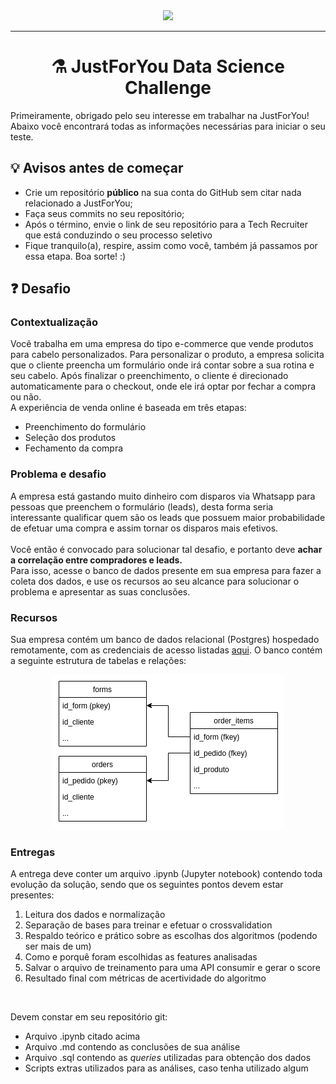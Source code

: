 <div align="center">
  <img src="https://revobeautytech.com.br/assinaturas/logo-jfy.png">
</div>

---

<div align="center">
  <h1>⚗️ JustForYou Data Science Challenge</h1>
</div>


Primeiramente, obrigado pelo seu interesse em trabalhar na JustForYou! Abaixo você encontrará todas as informações necessárias para iniciar o seu teste.

## 💡 Avisos antes de começar

* Crie um repositório **público** na sua conta do GitHub sem citar nada relacionado a JustForYou;
* Faça seus commits no seu repositório;
* Após o término, envie o link de seu repositório para a Tech Recruiter que está conduzindo o seu processo seletivo 
* Fique tranquilo(a), respire, assim como você, também já passamos por essa etapa. Boa sorte! :)

## ❓ Desafio

### Contextualização
Você trabalha em uma empresa do tipo e-commerce que vende produtos para cabelo personalizados.
Para personalizar o produto, a empresa solicita que o cliente preencha um formulário onde
irá contar sobre a sua rotina e seu cabelo. Após finalizar o preenchimento, o cliente é
direcionado automaticamente para o checkout, onde ele irá optar por fechar a compra ou não.
</br>
A experiência de venda online é baseada em três etapas:
</br>
<ul>
    <li> Preenchimento do formulário </li>
    <li> Seleção dos produtos </li>
    <li> Fechamento da compra </li>
</ul>

### Problema e desafio
A empresa está gastando muito dinheiro com disparos via Whatsapp para pessoas que preenchem o formulário (leads), 
desta forma seria interessante qualificar quem são os leads que possuem maior probabilidade de efetuar uma compra
e assim tornar os disparos mais efetivos.
</br>
</br>
Você então é convocado para solucionar tal desafio, e portanto deve <b> achar a correlação entre compradores e leads.</b>
<br>
Para isso, acesse o banco de dados presente em sua empresa para fazer a coleta dos dados, e use os recursos ao seu alcance para solucionar o problema e apresentar as suas conclusões.

### Recursos
Sua empresa contém um banco de dados relacional (Postgres) hospedado remotamente, com as credenciais de acesso listadas [aqui](db_access.txt). O banco contém a seguinte estrutura de tabelas e relações:

<div align="center">
    <img src="images/db-uml.png">
</div>


### Entregas
A entrega deve conter um arquivo .ipynb (Jupyter notebook) contendo toda evolução da solução, sendo que os seguintes pontos devem estar presentes:
<ol>
    <li>Leitura dos dados e normalização </li>
    <li>Separação de bases para treinar e efetuar o crossvalidation </li>
    <li>Respaldo teórico e prático sobre as escolhas dos algoritmos (podendo ser mais de um)</li>
    <li>Como e porquê foram escolhidas as features analisadas</li>
    <li>Salvar o arquivo de treinamento para uma API consumir e gerar o score</li>
    <li>Resultado final com métricas de acertividade do algoritmo</li>
</ol>
</br>

Devem constar em seu repositório git:
<ul>
    <li>Arquivo .ipynb citado acima</li>
    <li>Arquivo .md contendo as conclusões de sua análise</li>
    <li>Arquivo .sql contendo as <i>queries</i> utilizadas para obtenção dos dados</li>
    <li>Scripts extras utilizados para as análises, caso tenha utilizado algum</li>
</ul>
